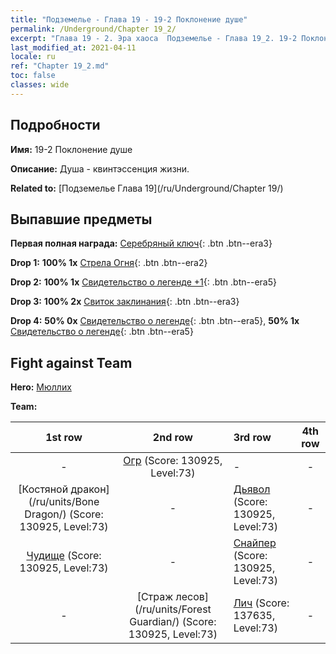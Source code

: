 ```yaml
---
title: "Подземелье - Глава 19 - 19-2 Поклонение душе"
permalink: /Underground/Chapter 19_2/
excerpt: "Глава 19 - 2. Эра хаоса  Подземелье - Глава 19_2. 19-2 Поклонение душе"
last_modified_at: 2021-04-11
locale: ru
ref: "Chapter 19_2.md"
toc: false
classes: wide
---
```


## Подробности

 **Имя:** 19-2 Поклонение душе

 **Описание:** Душа - квинтэссенция жизни.

 **Related to:** [Подземелье Глава 19](/ru/Underground/Chapter 19/)

## Выпавшие предметы

 **Первая полная награда:** [Серебряный ключ](/ru/Items/con_693/){: .btn .btn--era3}

 **Drop 1:** **100% 1x** [Стрела Огня](/ru/Items/her_413/){: .btn .btn--era2}

 **Drop 2:** **100% 1x** [Свидетельство о легенде +1](/ru/Items/mat_74/){: .btn .btn--era5}

 **Drop 3:** **100% 2x** [Свиток заклинания](/ru/Items/con_694/){: .btn .btn--era3}

 **Drop 4:** **50% 0x** [Свидетельство о легенде](/ru/Items/mat_67/){: .btn .btn--era5}, **50% 1x** [Свидетельство о легенде](/ru/Items/mat_67/){: .btn .btn--era5}


## Fight against Team
 **Hero:** [Мюллих](/ru/heroes/Mullich/)

 **Team:**


  | 1st row | 2nd row | 3rd row | 4th row |
  |:----:|:----:|:----|:----:|
  | - | [Огр](/ru/units/Ogre/) (Score: 130925, Level:73)  | - | - |
  | [Костяной дракон](/ru/units/Bone Dragon/) (Score: 130925, Level:73)  | - | [Дьявол](/ru/units/Devil/) (Score: 130925, Level:73)  | - |
  | [Чудище](/ru/units/Behemoth/) (Score: 130925, Level:73)  | - | [Снайпер](/ru/units/Sharpshooter/) (Score: 130925, Level:73)  | - |
  | - | [Страж лесов](/ru/units/Forest Guardian/) (Score: 130925, Level:73)  | [Лич](/ru/units/Lich/) (Score: 137635, Level:73)  | - |


